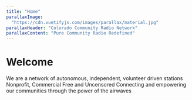 ```yaml
---
title: "Home"
parallaxImage:
  "https://cdn.vuetifyjs.com/images/parallax/material.jpg"
parallaxHeader: "Colorado Community Radio Network"
parallaxContent: "Pure Community Radio Redefined"
---
```


# Welcome

We are a network of autonomous, independent, volunteer driven stations
Nonprofit, Commercial Free and Uncensored
Connecting and empowering our communities through the power of the airwaves
